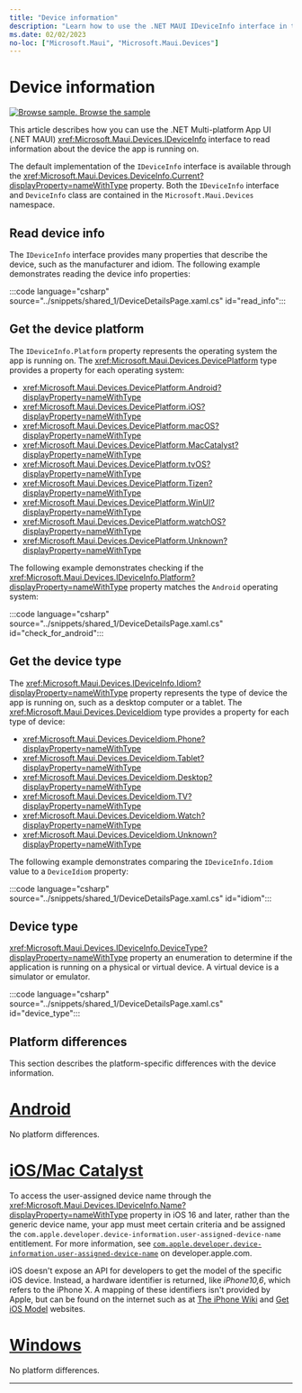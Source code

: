 ```yaml
---
title: "Device information"
description: "Learn how to use the .NET MAUI IDeviceInfo interface in the Microsoft.Maui.Devices namespace, which provides information about the device the app is running on."
ms.date: 02/02/2023
no-loc: ["Microsoft.Maui", "Microsoft.Maui.Devices"]
---
```


# Device information

[![Browse sample.](~/media/code-sample.png) Browse the sample](/samples/dotnet/maui-samples/platformintegration-essentials)

This article describes how you can use the .NET Multi-platform App UI (.NET MAUI) <xref:Microsoft.Maui.Devices.IDeviceInfo> interface to read information about the device the app is running on.

The default implementation of the `IDeviceInfo` interface is available through the <xref:Microsoft.Maui.Devices.DeviceInfo.Current?displayProperty=nameWithType> property. Both the `IDeviceInfo` interface and `DeviceInfo` class are contained in the `Microsoft.Maui.Devices` namespace.

## Read device info

The `IDeviceInfo` interface provides many properties that describe the device, such as the manufacturer and idiom. The following example demonstrates reading the device info properties:

:::code language="csharp" source="../snippets/shared_1/DeviceDetailsPage.xaml.cs" id="read_info":::

## Get the device platform

The `IDeviceInfo.Platform` property represents the operating system the app is running on. The <xref:Microsoft.Maui.Devices.DevicePlatform> type provides a property for each operating system:

- <xref:Microsoft.Maui.Devices.DevicePlatform.Android?displayProperty=nameWithType>
- <xref:Microsoft.Maui.Devices.DevicePlatform.iOS?displayProperty=nameWithType>
- <xref:Microsoft.Maui.Devices.DevicePlatform.macOS?displayProperty=nameWithType>
- <xref:Microsoft.Maui.Devices.DevicePlatform.MacCatalyst?displayProperty=nameWithType>
- <xref:Microsoft.Maui.Devices.DevicePlatform.tvOS?displayProperty=nameWithType>
- <xref:Microsoft.Maui.Devices.DevicePlatform.Tizen?displayProperty=nameWithType>
- <xref:Microsoft.Maui.Devices.DevicePlatform.WinUI?displayProperty=nameWithType>
- <xref:Microsoft.Maui.Devices.DevicePlatform.watchOS?displayProperty=nameWithType>
- <xref:Microsoft.Maui.Devices.DevicePlatform.Unknown?displayProperty=nameWithType>

The following example demonstrates checking if the <xref:Microsoft.Maui.Devices.IDeviceInfo.Platform?displayProperty=nameWithType> property matches the `Android` operating system:

:::code language="csharp" source="../snippets/shared_1/DeviceDetailsPage.xaml.cs" id="check_for_android":::

## Get the device type

The <xref:Microsoft.Maui.Devices.IDeviceInfo.Idiom?displayProperty=nameWithType> property represents the type of device the app is running on, such as a desktop computer or a tablet. The <xref:Microsoft.Maui.Devices.DeviceIdiom> type provides a property for each type of device:

- <xref:Microsoft.Maui.Devices.DeviceIdiom.Phone?displayProperty=nameWithType>
- <xref:Microsoft.Maui.Devices.DeviceIdiom.Tablet?displayProperty=nameWithType>
- <xref:Microsoft.Maui.Devices.DeviceIdiom.Desktop?displayProperty=nameWithType>
- <xref:Microsoft.Maui.Devices.DeviceIdiom.TV?displayProperty=nameWithType>
- <xref:Microsoft.Maui.Devices.DeviceIdiom.Watch?displayProperty=nameWithType>
- <xref:Microsoft.Maui.Devices.DeviceIdiom.Unknown?displayProperty=nameWithType>

The following example demonstrates comparing the `IDeviceInfo.Idiom` value to a `DeviceIdiom` property:

:::code language="csharp" source="../snippets/shared_1/DeviceDetailsPage.xaml.cs" id="idiom":::

## Device type

<xref:Microsoft.Maui.Devices.IDeviceInfo.DeviceType?displayProperty=nameWithType> property an enumeration to determine if the application is running on a physical or virtual device. A virtual device is a simulator or emulator.

:::code language="csharp" source="../snippets/shared_1/DeviceDetailsPage.xaml.cs" id="device_type":::

## Platform differences

This section describes the platform-specific differences with the device information.

<!-- markdownlint-disable MD025 -->
# [Android](#tab/android)

No platform differences.

# [iOS/Mac Catalyst](#tab/macios)

To access the user-assigned device name through the <xref:Microsoft.Maui.Devices.IDeviceInfo.Name?displayProperty=nameWithType> property in iOS 16 and later, rather than the generic device name, your app must meet certain criteria and be assigned the `com.apple.developer.device-information.user-assigned-device-name` entitlement. For more information, see [`com.apple.developer.device-information.user-assigned-device-name`](https://developer.apple.com/documentation/bundleresources/entitlements/com_apple_developer_device-information_user-assigned-device-name?language=objc) on developer.apple.com.

iOS doesn't expose an API for developers to get the model of the specific iOS device. Instead, a hardware identifier is returned, like _iPhone10,6_, which refers to the iPhone X. A mapping of these identifiers isn't provided by Apple, but can be found on the internet such as at [The iPhone Wiki](https://www.theiphonewiki.com/wiki/Models) and [Get iOS Model](https://github.com/dannycabrera/Get-iOS-Model) websites.

# [Windows](#tab/windows)

No platform differences.

-----
<!-- markdownlint-enable MD025 -->
